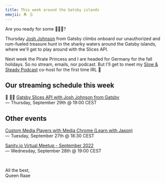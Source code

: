 ```yaml
---
title: This week around the Gatsby islands
emojii: 🏝 🗓
---
```


Are you ready for some 🍕🍕🍕?

Thursday [Josh Johnson](https://twitter.com/0xJ05H) from Gatsby climbs onboard our unauthorized and rum-fueled treasure hunt in the sharky waters around the Gatsby islands, where we'll get to play around with the Slices API.

Next week the Pirate Princess and I are headed for Germany for the fall holidays. So no stream, emails, nor podcast. But I'll get to meet my [Slow & Steady Podcast](https://www.slowandsteadypodcast.com/) co-host for the first time IRL 🥳

## Our streaming schedule this week

🔴 🏴‍☠️ [Gatsby Slices API with Josh Johnson from Gatsby](https://youtu.be/F0Qs4NrSmBo)  
— Thursday, September 29th @ 19:00 CEST

## Other events

[Custom Media Players with Media Chrome (Learn with Jason)](https://www.learnwithjason.dev/custom-media-players-with-media-chrome)  
— Tuesday, September 27th @ 18:30 CEST

[Sanity.io Virtual Meetup - September 2022](https://www.meetup.com/meetup-group-dvjyrjdv/events/288480799/)  
— Wednesday, September 28th @ 19:00 CEST

&nbsp;

All the best,  
Queen Raae
